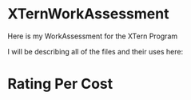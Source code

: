 # XTernWorkAssessment
Here is my WorkAssessment for the XTern Program

I will be describing all of the files and their uses here:

# Rating Per Cost

